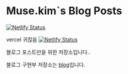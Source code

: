 # Muse.kim`s Blog Posts

[![Netlify Status](https://api.netlify.com/api/v1/badges/f60f58c8-8f7e-4f65-a240-340532274f06/deploy-status)](https://app.netlify.com/sites/inspiring-rosalind-a266d0/deploys)

vercel 귀찮음
[![Netlify Status](https://api.netlify.com/api/v1/badges/f60f58c8-8f7e-4f65-a240-340532274f06/deploy-status)](https://app.netlify.com/sites/inspiring-rosalind-a266d0/deploys)

블로그 포스트만을 위한 저장소입니다..

블로그 구현부 저장소는 [blog](https://github.com/sundoforce/blog)입니다.
